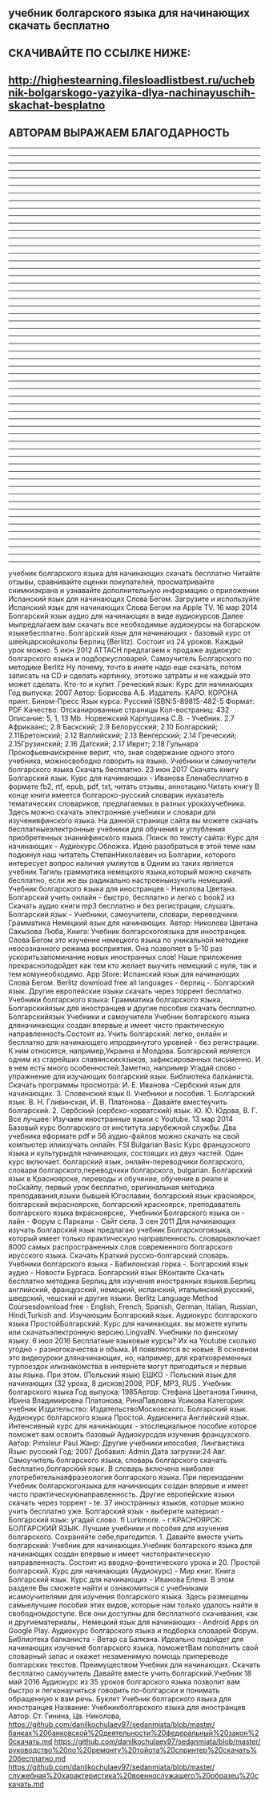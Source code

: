 учебник болгарского языка для начинающих скачать бесплатно
--------------------------------------------------
СКАЧИВАЙТЕ ПО ССЫЛКЕ НИЖЕ:
--------------------------------------------------
http://highestearning.filesloadlistbest.ru/uchebnik-bolgarskogo-yazyika-dlya-nachinayuschih-skachat-besplatno
--------------------------------------------------
АВТОРАМ ВЫРАЖАЕМ БЛАГОДАРНОСТЬ
--------------------------------------------------
--------------------------------------------------
--------------------------------------------------
--------------------------------------------------
--------------------------------------------------
--------------------------------------------------
--------------------------------------------------
--------------------------------------------------
--------------------------------------------------
--------------------------------------------------
--------------------------------------------------
--------------------------------------------------
--------------------------------------------------
--------------------------------------------------
--------------------------------------------------
--------------------------------------------------
--------------------------------------------------
--------------------------------------------------
--------------------------------------------------
--------------------------------------------------
--------------------------------------------------
--------------------------------------------------
--------------------------------------------------
--------------------------------------------------
--------------------------------------------------
--------------------------------------------------
--------------------------------------------------
--------------------------------------------------
--------------------------------------------------
--------------------------------------------------
--------------------------------------------------
--------------------------------------------------
--------------------------------------------------
--------------------------------------------------
--------------------------------------------------
--------------------------------------------------
--------------------------------------------------
--------------------------------------------------
--------------------------------------------------
--------------------------------------------------
--------------------------------------------------
--------------------------------------------------
--------------------------------------------------
--------------------------------------------------
--------------------------------------------------
--------------------------------------------------
--------------------------------------------------
--------------------------------------------------
--------------------------------------------------
--------------------------------------------------
--------------------------------------------------
--------------------------------------------------
--------------------------------------------------
--------------------------------------------------
--------------------------------------------------
--------------------------------------------------
--------------------------------------------------
учебник болгарского языка для начинающих скачать бесплатно Читайте отзывы, сравнивайте оценки покупателей, просматривайте снимкиэкрана и узнавайте дополнительную информацию о приложении Испанский язык для начинающих Слова Бегом. Загрузите и используйте Испанский язык для начинающих Слова Бегом на Apple TV. 16 мар 2014  Болгарский язык аудио для начинающих в виде аудиокурсов Далее мыпредлагаем вам скачать все необходимые аудиокурсы на богарском языкебесплатно. Болгарский язык для начинающих - базовый курс от швейцарскойшколы Берлиц (Berlitz). Состоит из 24 уроков. Каждый урок можно. 5 июн 2012  ATTACH предлагаем к продаже аудиокурс болгарского языка и подборкусловарей.  Самоучитель Болгарского по методике Berlitz  Ну почему, точто в инете надо еще скачать, потом записать на CD и сделать картинку, этотоже затраты и не каждый это может сделать. Кто-то и купит. Греческий язык: Курс для начинающих Год выпуска: 2007 Автор: Борисова А.Б. Издатель: КАРО. КОРОНА принт. Бином-Пресс Язык курса: Русский ISBN:5-89815-482-5 Формат: PDF Качество: Отсканированные страницы Кол-востраниц: 432 Описание: 5, 1, 13 Mb. Норвежский Карпушина С.В. - Учебник. 2.7 Африкаанс; 2.8 Баскский; 2.9 Белорусский; 2.10 Болгарский; 2.11Бретонский; 2.12 Валлийский; 2.13 Венгерский; 2.14 Греческий; 2.15Грузинский; 2.16 Датский; 2.17 Иврит; 2.18  Гульнара Прокофьевнаискренне верит, что, зная содержание одного этого учебника, можносвободно говорить на языке. Учебники и самоучители болгарского языка  Скачать бесплатно. 23 июн 2017  Скачать книгу Болгарский язык. Курс для начинающих - Иванова Еленабесплатно в формате fb2, rtf, epub, pdf, txt, читать отзывы, аннотацию.Читать книгу  В конце книги имеется болгарско-русский словарик иуказатель тематических словариков, предлагаемых в разных урокахучебника. Здесь можно скачать электронные учебники и словари для изученияфинского языка. На данной странице сайта вы можете скачать бесплатныеэлектронные учебники для обучения и углубления приобретенных знанийфинского языка. Поиск по тексту сайта:  Курс для начинающих - Аудиокурс.Обложка. Идею разобраться в этой теме нам подкинул наш читатель СтепанНиколаевич из Болгарии, которого интересует вопрос наличия умляутов в Одним из таких является учебник Тагиль грамматика немецкого языка,который можно скачать бесплатно, если же вы радикально настроеныизучить немецкий. Учебник болгарского языка для иностранцев - Николова Цветана. Болгарский учить онлайн - быстро, бесплатно и легко с book2 из
Скачать аудио книги mp3 бесплатно и без регистрации, слушать. Болгарский язык - Учебники, самоучители, словари, переводчики. Грамматика  Немецкий язык для начинающих. Автор: Николова Цветана  Сакызова Люба, Книга: Учебник болгарскогоязыка для иностранцев. Слова Бегом  это изучение немецкого языка по уникальной методике неосознанного режима восприятия. Она позволяет в 5-10 раз ускоритьзапоминание новых иностранных слов! Наше приложение прекрасноподойдет как тем кто желает выучить немецкий с нуля, так и тем комунеобходимо. App Store: Испанский язык для начинающих Слова Бегом. Berlitz download free all languages - берлиц -. Болгарский язык. Другие европейские языки скачать через торрент бесплатно. Учебники болгарского языка: Грамматика болгарского языка, Болгарскийязык для иностранцев и другие пособия скачать бесплатно.  Болгарскийязык  Учебники и самоучители  Учебник болгарского языка дляначинающих создан впервые и имеет чисто практическую направленность.Состоит из. Учить болгарский: легко, онлайн и бесплатно для начинающего ипродвинутого уровней - без регистрации.  К ним относятся, например,Украина и Молдова. Болгарский является одним из старейших славянскихязыков, зафиксированных письменно. И в нем есть много особенностей.Заметно, например
Угадай слово - упражнение для изучающих болгарский язык. Библиотека балканиста. Скачать программы просмотра:  И. Е. Иванова -Сербский язык для начинающих. 3. Словенский язык  II. Учебники и пособия. 1. Болгарский язык. В. Н. Гливинская, И. В. Платонова - Давайте вместеучить болгарский. 2. Сербский (сербско-хорватский) язык. Ю. Ю. Юдова, В. Г. Все лучшее: Изучаем иностранные языки с Youtube. 13 мар 2014  Базовый курс болгарского от института зарубежной службы. Два учебника вформате pdf и 56 аудио-файлов можно скачать на свой компьютер илиизучать онлайн. FSI Bulgarian Basic  Курс французского языка и культурыдля начинающих, состоящих из двух частей. Один курс включает. болгарский язык, онлайн-переводчики болгарского, словари болгарского,переводчики болгарского, bulgarian. Болгарский язык в Красноярске, переводы и обучение, обучение в реале и поСкайпу, первый урок бесплатно, оригинальная методика преподавания,языки бывшей Югославии, болгарский язык красноярск, болгарский вкрасноярске, болгарский красноярск, преподаватель болгарского языка вкрасноярске,. Учебники Болгарского языка он - лайн - Форум с.Парканы - Сайт села. 3 сен 2011  Для начинающих изучать болгарский язык предлагаю учебник Болгарскогоязыка, который имеет только практическую направленность.  словарьвключает 8000 самых распространенных слов современного болгарского ирусского языка. Скачать Краткий русско-болгарский словарь. Учебники болгарского языка - Бабилонская горка -. Болгарский язык аудио - Новости Бургаса. Болгарский язык  ВКонтакте
Скачать бесплатно методика Берлиц для изучения иностранных языков.Берлиц английский, французский, немецкий, испанский, итальянский,русский, шведский, чешский и другие языки. Berlitz Language Method Coursesdownload free - English, French, Spanish, German, Italian, Russian, Hindi,Turkish and. Изучающим Болгарский язык. Аудиокурс болгарского языка ПростойБолгарский. Курс для начинающих. вы можете купить или скачатьэлектронную версию.LingvaIN. Учебники по финскому языку. 6 июл 2016  Бесплатные языковые курсы? Их на Youtube сколько угодно - разногокачества и объма. И появляются вс новые. В основном это видеоуроки дляначинающих, но, например, для кратковременных турпоездок илизнакомства в интернете могут пригодиться и первые азы языка. При этом. (Польский язык) ЕШКО - Польский язык для начинающих (32 урока, 8 дисков)2008, PDF, MP3, RUS . Учебник болгарского языка Год выпуска: 1985Автор: Стефана Цветанова Гинина, Ирина Владимировна Платонова, РинаПавловна Усикова Категория: учебник Издательство: ИздательствоМосковского. Болгарский язык. Аудиокурс болгарского языка Простой. Аудиокнига Английский язык. Интенсивный курс для начинающих - этоспециальное пособие которое поможет вам освоить базовый Аудиокурсдля изучения французского. Автор: Pimsleur Paul Жанр: Другие учебники ипособия, Лингвистика Язык: русский Год: 2007 Добавил: Admin Дата загрузки:24 Авг. Самоучитель болгарского языка, словарь болгарского скачать бесплатно,болгарский язык.  В словарь включена наиболее употребительнаяфразеология болгарского языка. При переиздании  Учебник болгарскогоязыка для начинающих создан впервые и имеет чисто практическуюнаправленность. Другие европейские языки скачать через торрент  - te. 37 иностранных языков, которые можно учить бесплатно уже. Болгарский язык - выберите материал -
Болгарский язык: угадай слово. fl  Lurkmore. - г.КРАСНОЯРСК: БОЛГАРСКИЙ ЯЗЫК. Лучшие учебники и пособия для изучения болгарского. Сохраняйте cебе,пригодится. 1. Давайте вместе учить болгарский: Учебник для начинающих.Учебник болгарского языка для начинающих создан впервые и имеет чистопрактическую направленность. Состоит из вводно-фонетического урока и 20. Простой болгарский. Курс для начинающих (Аудиокурс) - Мир книг. Книга Болгарский язык. Курс для начинающих - Иванова Елена. В этом разделе Вы сможете найти и ознакомиться с учебниками исамоучителями для изучения болгарского языка. Здесь размещены самыелучшие пособия этих видов, которые нам только удалось найти в свободномдоступе. Все они доступны для бесплатного скачивания, как и другиематериалы,. Немецкий язык для начинающих - Android Apps on Google Play. Аудиокурс болгарского языка и подборка словарей  Форум. Библиотека балканиста - Ветар са Балкана. Идеально подойдет для начинающих изучение болгарского языка, поможетВам пополнить свой словарный запас и окажет незаменимую помощь припереводе болгарских текстов. Преимуществом  Учебник для начинающих. Скачать бесплатно самоучитель Давайте вместе учить болгарский.Учебник
18 май 2016  Аудиокурс из 35 уроков болгарского языка позволит вам быстро и легконаучиться говорить по-болгарски и понимать обращенную к вам речь. Буклет Учебник болгарского языка для иностранцев Название: Учебникболгарского языка для иностранцев Автор: Ст. Гинина, Цв. Николова,
https://github.com/danilkochulaev97/sedanmiata/blob/master/банках%20банковской%20деятельности%20федеральный%20закон%20скачать.md
https://github.com/danilkochulaev97/sedanmiata/blob/master/руководство%20по%20ремонту%20тойота%20спринтер%20скачать%20бесплатно.md
https://github.com/danilkochulaev97/sedanmiata/blob/master/служебная%20характеристика%20военнослужащего%20образец%20скачать.md
